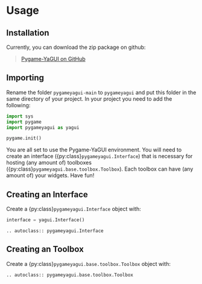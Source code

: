 # Usage

## Installation

Currently, you can download the zip package on github:

>[Pygame-YaGUI on GitHub](https://github.com/alxndremaciel/pygameyagui/archive/refs/heads/main.zip)

## Importing

Rename the folder `pygameyagui-main` to `pygameyagui` and put this folder in the same directory of your project. In your project you need to add the following:

```python
import sys
import pygame
import pygameyagui as yagui

pygame.init()
```

You are all set to use the Pygame-YaGUI environment. You will need to create an interface ({py:class}`pygameyagui.Interface`) that is necessary for hosting (any amount of) toolboxes ({py:class}`pygameyagui.base.toolbox.Toolbox`). Each toolbox can have (any amount of) your widgets. Have fun!

## Creating an Interface

Create a {py:class}`pygameyagui.Interface` object with:
```python
interface = yagui.Interface()
```

```{eval-rst} 
.. autoclass:: pygameyagui.Interface
```

## Creating an Toolbox

Create a {py:class}`pygameyagui.base.toolbox.Toolbox` object with:

```{eval-rst}
.. autoclass:: pygameyagui.base.toolbox.Toolbox
``` 
